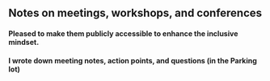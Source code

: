 ## Notes on meetings, workshops, and conferences
#### Pleased to make them publicly accessible to enhance the inclusive mindset. 
#### I wrote down meeting notes, action points, and questions (in the Parking lot)
